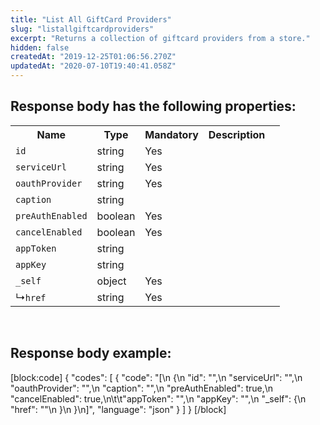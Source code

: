 ```yaml
---
title: "List All GiftCard Providers"
slug: "listallgiftcardproviders"
excerpt: "Returns a collection of giftcard providers from a store."
hidden: false
createdAt: "2019-12-25T01:06:56.270Z"
updatedAt: "2020-07-10T19:40:41.058Z"
---
```

## Response body has the following properties: 
<table>
    <tr>
        <th>Name</th>
        <th>Type</th>
        <th>Mandatory</th>
        <th>Description</th>
    </tr>
    <tr>
        <td><code>id</code></td>
        <td>string</td>
        <td>Yes</td>
        <td></td>
    </tr>
 <tr>
        <td><code>serviceUrl</code></td>
        <td>string</td>
        <td>Yes</td>
        <td><td>
    </tr>
 <tr>
        <td><code>oauthProvider</code></td>
        <td>string</td>
        <td>Yes</td>
       <td></td>
    </tr>
 <tr>
        <td><code>caption</code></td>
        <td>string</td>
        <td></td>
        <td></td>
    </tr>
    <tr>
        <td><code>preAuthEnabled</code></td>
        <td>boolean</td>
        <td>Yes</td>
       <td></td>
    </tr>
 <tr>
        <td><code>cancelEnabled</code></td>
        <td>boolean</td>
        <td>Yes</td>
        <td></td>
    </tr>
 <tr>
        <td><code>appToken</code></td>
        <td>string</td>
        <td></td>
        <td></td>
    </tr>
 <tr>
        <td><code>appKey</code></td>
        <td>string</td>
        <td></td>
        <td></td>
    </tr>
 <tr>
        <td><code>_self</code></td>
        <td>object</td>
        <td>Yes</td>
        <td></td>
    </tr>
 <tr>
        <td>&#x21B3;<code>href</code></td>
        <td>string</td>
        <td>Yes</td>
        <td></td>       
    </tr>
</table>

<br>

## Response body example:
[block:code]
{
  "codes": [
    {
      "code": "[\n    {\n        \"id\": \"\",\n        \"serviceUrl\": \"\",\n        \"oauthProvider\": \"\",\n        \"caption\": \"\",\n        \"preAuthEnabled\": true,\n        \"cancelEnabled\": true,\n\t\t\"appToken\": \"\",\n        \"appKey\": \"\",\n        \"_self\": {\n            \"href\": \"\"\n        }\n    }\n]",
      "language": "json"
    }
  ]
}
[/block]